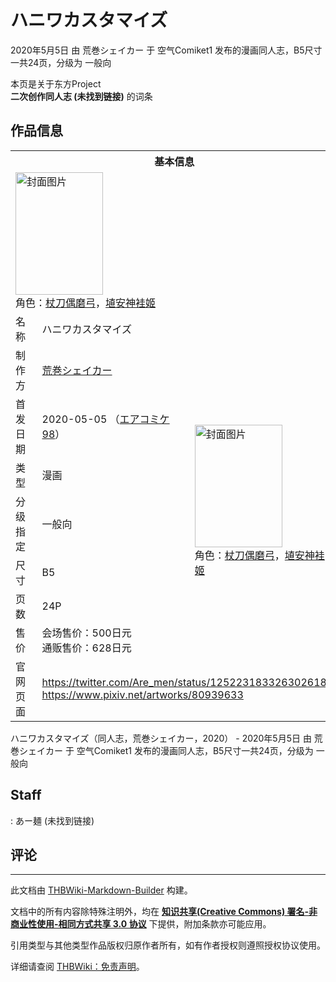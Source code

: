 # ハニワカスタマイズ

<!-- source html: G:\repos\THBWiki-Markdown-Builder\THBWikiMarkdown\Temp\main\5\57\ns0%3A%E3%83%8F%E3%83%8B%E3%83%AF%E3%82%AB%E3%82%B9%E3%82%BF%E3%83%9E%E3%82%A4%E3%82%BA.html -->

2020年5月5日 由 荒巻シェイカー 于 空气Comiket1 发布的漫画同人志，B5尺寸一共24页，分级为 一般向

本页是关于东方Project  
 **二次创作同人志 (未找到链接)** 的词条

## 作品信息

<table><tbody><tr><th colspan="3">基本信息</th></tr><tr><td class="cover-artwork-mobile" colspan="2"><a href="./文件-ハニワカスタマイズ封面.jpg.md" class="image" title="封面图片"><img alt="封面图片" src="https://upload.thwiki.cc/thumb/9/9a/%E3%83%8F%E3%83%8B%E3%83%AF%E3%82%AB%E3%82%B9%E3%82%BF%E3%83%9E%E3%82%A4%E3%82%BA%E5%B0%81%E9%9D%A2.jpg/140px-%E3%83%8F%E3%83%8B%E3%83%AF%E3%82%AB%E3%82%B9%E3%82%BF%E3%83%9E%E3%82%A4%E3%82%BA%E5%B0%81%E9%9D%A2.jpg" decoding="async" loading="lazy" width="140" height="196" srcset="https://upload.thwiki.cc/thumb/9/9a/%E3%83%8F%E3%83%8B%E3%83%AF%E3%82%AB%E3%82%B9%E3%82%BF%E3%83%9E%E3%82%A4%E3%82%BA%E5%B0%81%E9%9D%A2.jpg/211px-%E3%83%8F%E3%83%8B%E3%83%AF%E3%82%AB%E3%82%B9%E3%82%BF%E3%83%9E%E3%82%A4%E3%82%BA%E5%B0%81%E9%9D%A2.jpg 1.5x, https://upload.thwiki.cc/thumb/9/9a/%E3%83%8F%E3%83%8B%E3%83%AF%E3%82%AB%E3%82%B9%E3%82%BF%E3%83%9E%E3%82%A4%E3%82%BA%E5%B0%81%E9%9D%A2.jpg/281px-%E3%83%8F%E3%83%8B%E3%83%AF%E3%82%AB%E3%82%B9%E3%82%BF%E3%83%9E%E3%82%A4%E3%82%BA%E5%B0%81%E9%9D%A2.jpg 2x" data-file-width="785" data-file-height="1095"></a><div class="cover-char">角色：<a href="./杖刀偶磨弓.md" title="杖刀偶磨弓">杖刀偶磨弓</a>，<a href="./埴安神袿姬.md" title="埴安神袿姬">埴安神袿姬</a></div></td>
</tr><tr><td class="label">名称</td><td colspan="2"> ハニワカスタマイズ </td></tr><tr><td class="label">制作方</td><td><a href="./荒巻シェイカー.md" title="荒巻シェイカー">荒巻シェイカー</a></td><td class="cover-artwork" rowspan="7" style="min-width:196px;"><a href="./文件-ハニワカスタマイズ封面.jpg.md" class="image" title="封面图片"><img alt="封面图片" src="https://upload.thwiki.cc/thumb/9/9a/%E3%83%8F%E3%83%8B%E3%83%AF%E3%82%AB%E3%82%B9%E3%82%BF%E3%83%9E%E3%82%A4%E3%82%BA%E5%B0%81%E9%9D%A2.jpg/140px-%E3%83%8F%E3%83%8B%E3%83%AF%E3%82%AB%E3%82%B9%E3%82%BF%E3%83%9E%E3%82%A4%E3%82%BA%E5%B0%81%E9%9D%A2.jpg" decoding="async" loading="lazy" width="140" height="196" srcset="https://upload.thwiki.cc/thumb/9/9a/%E3%83%8F%E3%83%8B%E3%83%AF%E3%82%AB%E3%82%B9%E3%82%BF%E3%83%9E%E3%82%A4%E3%82%BA%E5%B0%81%E9%9D%A2.jpg/211px-%E3%83%8F%E3%83%8B%E3%83%AF%E3%82%AB%E3%82%B9%E3%82%BF%E3%83%9E%E3%82%A4%E3%82%BA%E5%B0%81%E9%9D%A2.jpg 1.5x, https://upload.thwiki.cc/thumb/9/9a/%E3%83%8F%E3%83%8B%E3%83%AF%E3%82%AB%E3%82%B9%E3%82%BF%E3%83%9E%E3%82%A4%E3%82%BA%E5%B0%81%E9%9D%A2.jpg/281px-%E3%83%8F%E3%83%8B%E3%83%AF%E3%82%AB%E3%82%B9%E3%82%BF%E3%83%9E%E3%82%A4%E3%82%BA%E5%B0%81%E9%9D%A2.jpg 2x" data-file-width="785" data-file-height="1095"></a><div class="cover-char">角色：<a href="./杖刀偶磨弓.md" title="杖刀偶磨弓">杖刀偶磨弓</a>，<a href="./埴安神袿姬.md" title="埴安神袿姬">埴安神袿姬</a></div></td>
</tr><tr><td class="label">首发日期</td><td>2020-05-05&#160;（<a href="/展会作品列表?e=%E7%A9%BA%E6%B0%94Comiket%231">エアコミケ98</a>）</td></tr><tr><td class="label">类型</td><td>漫画</td></tr><tr><td class="label">分级指定</td><td>一般向</td></tr><tr><td class="label">尺寸</td><td>B5</td></tr><tr><td class="label">页数</td><td>24P</td></tr><tr><td class="label">售价</td><td>会场售价：500日元<br>通贩售价：628日元</td></tr>
<tr><td class="label">官网页面</td><td colspan="2"><a rel="nofollow" class="external free" href="https://twitter.com/Are_men/status/1252231833263026183">https://twitter.com/Are_men/status/1252231833263026183</a><br><a rel="nofollow" class="external free" href="https://www.pixiv.net/artworks/80939633">https://www.pixiv.net/artworks/80939633</a></td></tr></tbody></table>

ハニワカスタマイズ（同人志，荒巻シェイカー，2020） - 2020年5月5日 由 荒巻シェイカー 于 空气Comiket1 发布的漫画同人志，B5尺寸一共24页，分级为 一般向

## Staff
: あー麺 (未找到链接)


## 评论




---

此文档由 [THBWiki-Markdown-Builder](https://github.com/Delsin-Yu/THBWiki-Markdown-Builder) 构建。

文档中的所有内容除特殊注明外，均在 [**知识共享(Creative Commons) 署名-非商业性使用-相同方式共享 3.0 协议**](https://creativecommons.org/licenses/by-sa/3.0/deed.zh-hans) 下提供，附加条款亦可能应用。

引用类型与其他类型作品版权归原作者所有，如有作者授权则遵照授权协议使用。

详细请查阅 [THBWiki：免责声明](https://thbwiki.cc/THBWiki:%E5%85%8D%E8%B4%A3%E5%A3%B0%E6%98%8E)。

